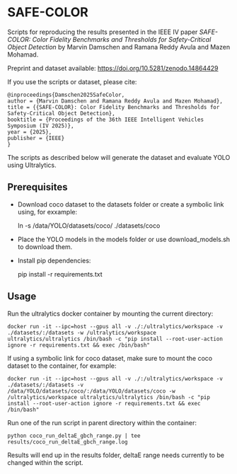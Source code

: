 # SAFE-COLOR
Scripts for reproducing the results presented in the IEEE IV paper *SAFE-COLOR: Color Fidelity Benchmarks and Thresholds for Safety-Critical Object Detection* by Marvin Damschen and Ramana Reddy Avula and Mazen Mohamad. 

Preprint and dataset available: https://doi.org/10.5281/zenodo.14864429

If you use the scripts or dataset, please cite:

    @inproceedings{Damschen2025SafeColor,
    author = {Marvin Damschen and Ramana Reddy Avula and Mazen Mohamad},
    title = {{SAFE-COLOR}: Color Fidelity Benchmarks and Thresholds for Safety-Critical Object Detection},
    booktitle = {Proceedings of the 36th IEEE Intelligent Vehicles Symposium (IV 2025)},
    year = {2025},
    publisher = {IEEE}
    }


The scripts as described below will generate the dataset and evaluate YOLO using Ultralytics.

## Prerequisites
- Download coco dataset to the datasets folder or create a symbolic link using, for exxample:

    ln -s /data/YOLO/datasets/coco/ ./datasets/coco

- Place the YOLO models in the models folder or use download_models.sh to download them.
- Install pip dependencies:

    pip install -r requirements.txt

## Usage
Run the ultralytics docker container by mounting the current directory:

    docker run -it --ipc=host --gpus all -v ./:/ultralytics/workspace -v ./datasets/:/datasets -w /ultralytics/workspace ultralytics/ultralytics /bin/bash -c "pip install --root-user-action ignore -r requirements.txt && exec /bin/bash"

If using a symbolic link for coco dataset, make sure to mount the coco dataset to the container, for example:

    docker run -it --ipc=host --gpus all -v ./:/ultralytics/workspace -v ./datasets/:/datasets -v /data/YOLO/datasets/coco/:/data/YOLO/datasets/coco -w /ultralytics/workspace ultralytics/ultralytics /bin/bash -c "pip install --root-user-action ignore -r requirements.txt && exec /bin/bash"

Run one of the run script in parent directory within the container:

    python coco_run_deltaE_gbch_range.py | tee results/coco_run_deltaE_gbch_range.log

Results will end up in the results folder, deltaE range needs currently to be changed within the script.
